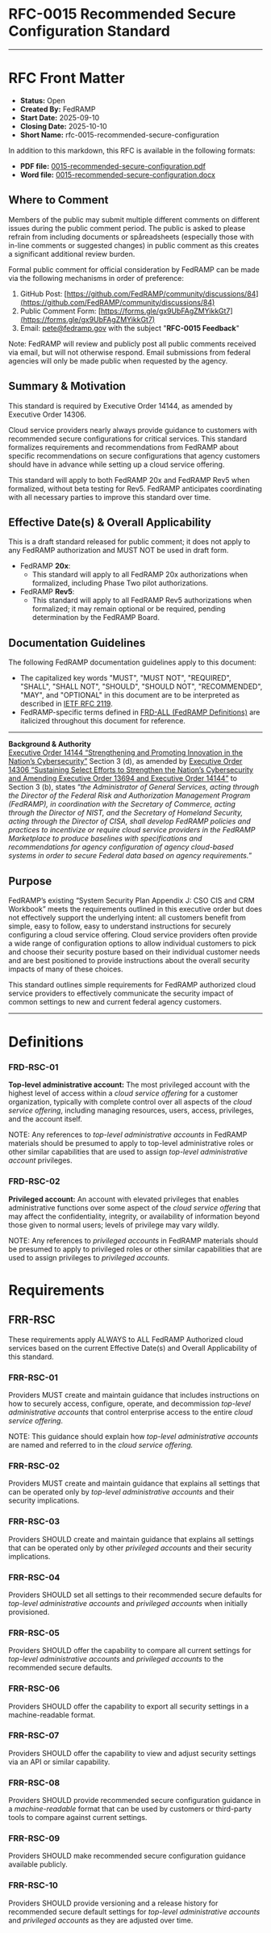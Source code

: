 # RFC-0015 Recommended Secure Configuration Standard

---

# **RFC Front Matter**

* **Status:** Open  
* **Created By:** FedRAMP  
* **Start Date:** 2025-09-10  
* **Closing Date:** 2025-10-10  
* **Short Name:** rfc-0015-recommended-secure-configuration

In addition to this markdown, this RFC is available in the following formats:

- **PDF file:** [0015-recommended-secure-configuration.pdf](https://github.com/FedRAMP/rfcs/raw/main/rfc/assets/0015-recommended-secure-configuration.pdf)
- **Word file:** [0015-recommended-secure-configuration.docx](https://github.com/FedRAMP/rfcs/raw/main/rfc/assets/0015-recommended-secure-configuration.docx)

## Where to Comment

Members of the public may submit multiple different comments on different issues during the public comment period. The public is asked to please refrain from including documents or spåreadsheets (especially those with in-line comments or suggested changes) in public comment as this creates a significant additional review burden.

Formal public comment for official consideration by FedRAMP can be made via the following mechanisms in order of preference:

1. GitHub Post: [https://github.com/FedRAMP/community/discussions/84](https://github.com/FedRAMP/community/discussions/84)  
2. Public Comment Form: [https://forms.gle/gx9UbFAgZMYikkGt7](https://forms.gle/gx9UbFAgZMYikkGt7)  
3. Email: [pete@fedramp.gov](mailto:pete@fedramp.gov) with the subject "**RFC-0015 Feedback**"

Note: FedRAMP will review and publicly post all public comments received via email, but will not otherwise respond. Email submissions from federal agencies will only be made public when requested by the agency.

## Summary & Motivation

This standard is required by Executive Order 14144, as amended by Executive Order 14306.

Cloud service providers nearly always provide guidance to customers with recommended secure configurations for critical services. This standard formalizes requirements and recommendations from FedRAMP about specific recommendations on secure configurations that agency customers should have in advance while setting up a cloud service offering.

This standard will apply to both FedRAMP 20x and FedRAMP Rev5 when formalized, without beta testing for Rev5. FedRAMP anticipates coordinating with all necessary parties to improve this standard over time.

## Effective Date(s) & Overall Applicability

This is a draft standard released for public comment; it does not apply to any FedRAMP authorization and MUST NOT be used in draft form.

* FedRAMP **20x**:  
  * This standard will apply to all FedRAMP 20x authorizations when formalized, including Phase Two pilot authorizations.  
* FedRAMP **Rev5**:  
  * This standard will apply to all FedRAMP Rev5 authorizations when formalized; it may remain optional or be required, pending determination by the FedRAMP Board.

## Documentation Guidelines

The following FedRAMP documentation guidelines apply to this document:

* The capitalized key words "MUST", "MUST NOT", "REQUIRED", "SHALL", "SHALL NOT", "SHOULD", "SHOULD NOT", "RECOMMENDED", "MAY", and "OPTIONAL" in this document are to be interpreted as described in [IETF RFC 2119](https://datatracker.ietf.org/doc/html/rfc2119).  
* FedRAMP-specific terms defined in [FRD-ALL (FedRAMP Definitions)](https://github.com/FedRAMP/docs/blob/main/markdown/FRMR.FRD.fedramp-definitions.md) are italicized throughout this document for reference.

---

**Background & Authority**  
[Executive Order 14144 “Strengthening and Promoting Innovation in the Nation’s Cybersecurity”](https://www.federalregister.gov/documents/2025/01/17/2025-01470/strengthening-and-promoting-innovation-in-the-nations-cybersecurity) Section 3 (d), as amended by [Executive Order 14306 “Sustaining Select Efforts to Strengthen the Nation’s Cybersecurity and Amending Executive Order 13694 and Executive Order 14144”](https://www.federalregister.gov/documents/2025/06/11/2025-10804/sustaining-select-efforts-to-strengthen-the-nations-cybersecurity-and-amending-executive-order-13694) to Section 3 (b), states “*the Administrator of General Services, acting through the Director of the Federal Risk and Authorization Management Program (FedRAMP), in coordination with the Secretary of Commerce, acting through the Director of NIST, and the Secretary of Homeland Security, acting through the Director of CISA, shall develop FedRAMP policies and practices to incentivize or require cloud service providers in the FedRAMP Marketplace to produce baselines with specifications and recommendations for agency configuration of agency cloud-based systems in order to secure Federal data based on agency requirements.*”

## Purpose

FedRAMP’s existing “System Security Plan Appendix J: CSO CIS and CRM Workbook” meets the requirements outlined in this executive order but does not effectively support the underlying intent: all customers benefit from simple, easy to follow, easy to understand instructions for securely configuring a cloud service offering. Cloud service providers often provide a wide range of configuration options to allow individual customers to pick and choose their security posture based on their individual customer needs and are best positioned to provide instructions about the overall security impacts of many of these choices.

This standard outlines simple requirements for FedRAMP authorized cloud service providers to effectively communicate the security impact of common settings to new and current federal agency customers.

---

# **Definitions**

### FRD-RSC-01

**Top-level administrative account:** The most privileged account with the highest level of access within a *cloud service offering* for a customer organization, typically with complete control over all aspects of the *cloud service offering*, including managing resources, users, access, privileges, and the account itself. 

NOTE: Any references to *top-level administrative accounts* in FedRAMP materials should be presumed to apply to top-level administrative roles or other similar capabilities that are used to assign *top-level administrative account* privileges.

### FRD-RSC-02

**Privileged account:** An account with elevated privileges that enables administrative functions over some aspect of the *cloud service offering* that may affect the confidentiality, integrity, or availability of information beyond those given to normal users; levels of privilege may vary wildly.

NOTE: Any references to *privileged accounts* in FedRAMP materials should be presumed to apply to privileged roles or other similar capabilities that are used to assign privileges to *privileged accounts.*

# **Requirements**

## FRR-RSC

These requirements apply ALWAYS to ALL FedRAMP Authorized cloud services based on the current Effective Date(s) and Overall Applicability of this standard.

### FRR-RSC-01

Providers MUST create and maintain guidance that includes instructions on how to securely access, configure, operate, and decommission *top-level administrative accounts* that control enterprise access to the entire *cloud service offering*.

NOTE: This guidance should explain how *top-level administrative accounts* are named and referred to in the *cloud service offering.*

### FRR-RSC-02

Providers MUST create and maintain guidance that explains all settings that can be operated only by *top-level administrative accounts* and their security implications.

### FRR-RSC-03

Providers SHOULD create and maintain guidance that explains all settings that can be operated only by other *privileged accounts* and their security implications.

### FRR-RSC-04

Providers SHOULD set all settings to their recommended secure defaults for *top-level administrative accounts* and *privileged accounts* when initially provisioned.

### FRR-RSC-05

Providers SHOULD offer the capability to compare all current settings for *top-level administrative accounts* and *privileged accounts* to the recommended secure defaults.

### FRR-RSC-06

Providers SHOULD offer the capability to export all security settings in a machine-readable format.

### FRR-RSC-07

Providers SHOULD offer the capability to view and adjust security settings via an API or similar capability.

### FRR-RSC-08

Providers SHOULD provide recommended secure configuration guidance in a *machine-readable* format that can be used by customers or third-party tools to compare against current settings.

### FRR-RSC-09

Providers SHOULD make recommended secure configuration guidance available publicly.

### FRR-RSC-10

Providers SHOULD provide versioning and a release history for recommended secure default settings for *top-level administrative accounts* and *privileged accounts* as they are adjusted over time.


